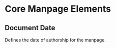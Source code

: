 Core Manpage Elements
=====================

Document Date
-------------
Defines the date of authorship for the manpage.
